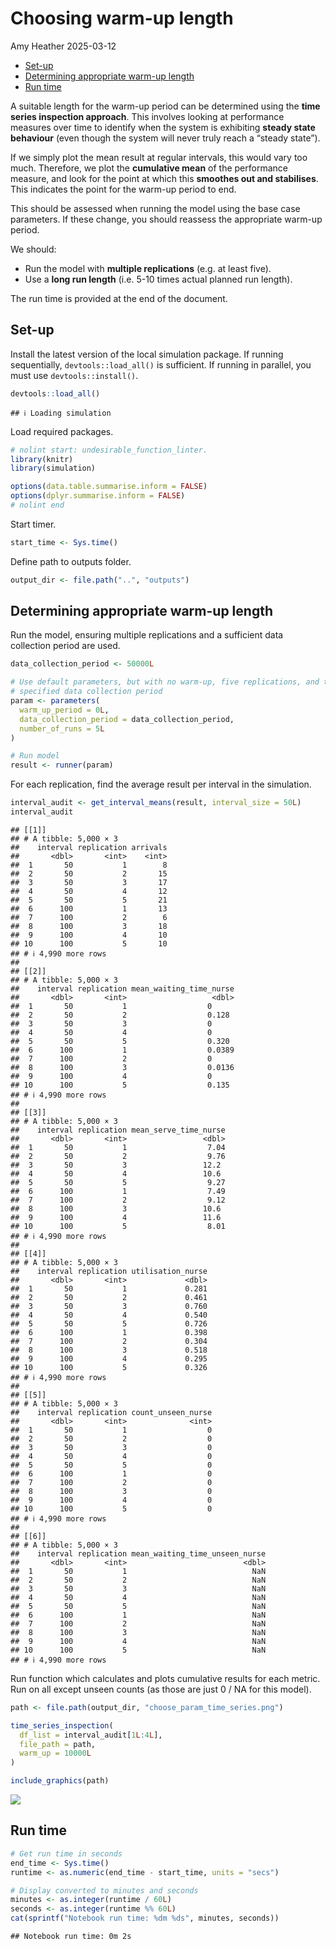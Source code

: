 Choosing warm-up length
================
Amy Heather
2025-03-12

- [Set-up](#set-up)
- [Determining appropriate warm-up
  length](#determining-appropriate-warm-up-length)
- [Run time](#run-time)

A suitable length for the warm-up period can be determined using the
**time series inspection approach**. This involves looking at
performance measures over time to identify when the system is exhibiting
**steady state behaviour** (even though the system will never truly
reach a “steady state”).

If we simply plot the mean result at regular intervals, this would vary
too much. Therefore, we plot the **cumulative mean** of the performance
measure, and look for the point at which this **smoothes out and
stabilises**. This indicates the point for the warm-up period to end.

This should be assessed when running the model using the base case
parameters. If these change, you should reassess the appropriate warm-up
period.

We should:

- Run the model with **multiple replications** (e.g. at least five).
- Use a **long run length** (i.e. 5-10 times actual planned run length).

The run time is provided at the end of the document.

## Set-up

Install the latest version of the local simulation package. If running
sequentially, `devtools::load_all()` is sufficient. If running in
parallel, you must use `devtools::install()`.

``` r
devtools::load_all()
```

    ## ℹ Loading simulation

Load required packages.

``` r
# nolint start: undesirable_function_linter.
library(knitr)
library(simulation)

options(data.table.summarise.inform = FALSE)
options(dplyr.summarise.inform = FALSE)
# nolint end
```

Start timer.

``` r
start_time <- Sys.time()
```

Define path to outputs folder.

``` r
output_dir <- file.path("..", "outputs")
```

## Determining appropriate warm-up length

Run the model, ensuring multiple replications and a sufficient data
collection period are used.

``` r
data_collection_period <- 50000L

# Use default parameters, but with no warm-up, five replications, and the
# specified data collection period
param <- parameters(
  warm_up_period = 0L,
  data_collection_period = data_collection_period,
  number_of_runs = 5L
)

# Run model
result <- runner(param)
```

For each replication, find the average result per interval in the
simulation.

``` r
interval_audit <- get_interval_means(result, interval_size = 50L)
interval_audit
```

    ## [[1]]
    ## # A tibble: 5,000 × 3
    ##    interval replication arrivals
    ##       <dbl>       <int>    <int>
    ##  1       50           1        8
    ##  2       50           2       15
    ##  3       50           3       17
    ##  4       50           4       12
    ##  5       50           5       21
    ##  6      100           1       13
    ##  7      100           2        6
    ##  8      100           3       18
    ##  9      100           4       10
    ## 10      100           5       10
    ## # ℹ 4,990 more rows
    ## 
    ## [[2]]
    ## # A tibble: 5,000 × 3
    ##    interval replication mean_waiting_time_nurse
    ##       <dbl>       <int>                   <dbl>
    ##  1       50           1                  0     
    ##  2       50           2                  0.128 
    ##  3       50           3                  0     
    ##  4       50           4                  0     
    ##  5       50           5                  0.320 
    ##  6      100           1                  0.0389
    ##  7      100           2                  0     
    ##  8      100           3                  0.0136
    ##  9      100           4                  0     
    ## 10      100           5                  0.135 
    ## # ℹ 4,990 more rows
    ## 
    ## [[3]]
    ## # A tibble: 5,000 × 3
    ##    interval replication mean_serve_time_nurse
    ##       <dbl>       <int>                 <dbl>
    ##  1       50           1                  7.04
    ##  2       50           2                  9.76
    ##  3       50           3                 12.2 
    ##  4       50           4                 10.6 
    ##  5       50           5                  9.27
    ##  6      100           1                  7.49
    ##  7      100           2                  9.12
    ##  8      100           3                 10.6 
    ##  9      100           4                 11.6 
    ## 10      100           5                  8.01
    ## # ℹ 4,990 more rows
    ## 
    ## [[4]]
    ## # A tibble: 5,000 × 3
    ##    interval replication utilisation_nurse
    ##       <dbl>       <int>             <dbl>
    ##  1       50           1             0.281
    ##  2       50           2             0.461
    ##  3       50           3             0.760
    ##  4       50           4             0.540
    ##  5       50           5             0.726
    ##  6      100           1             0.398
    ##  7      100           2             0.304
    ##  8      100           3             0.518
    ##  9      100           4             0.295
    ## 10      100           5             0.326
    ## # ℹ 4,990 more rows
    ## 
    ## [[5]]
    ## # A tibble: 5,000 × 3
    ##    interval replication count_unseen_nurse
    ##       <dbl>       <int>              <int>
    ##  1       50           1                  0
    ##  2       50           2                  0
    ##  3       50           3                  0
    ##  4       50           4                  0
    ##  5       50           5                  0
    ##  6      100           1                  0
    ##  7      100           2                  0
    ##  8      100           3                  0
    ##  9      100           4                  0
    ## 10      100           5                  0
    ## # ℹ 4,990 more rows
    ## 
    ## [[6]]
    ## # A tibble: 5,000 × 3
    ##    interval replication mean_waiting_time_unseen_nurse
    ##       <dbl>       <int>                          <dbl>
    ##  1       50           1                            NaN
    ##  2       50           2                            NaN
    ##  3       50           3                            NaN
    ##  4       50           4                            NaN
    ##  5       50           5                            NaN
    ##  6      100           1                            NaN
    ##  7      100           2                            NaN
    ##  8      100           3                            NaN
    ##  9      100           4                            NaN
    ## 10      100           5                            NaN
    ## # ℹ 4,990 more rows

Run function which calculates and plots cumulative results for each
metric. Run on all except unseen counts (as those are just 0 / NA for
this model).

``` r
path <- file.path(output_dir, "choose_param_time_series.png")

time_series_inspection(
  df_list = interval_audit[1L:4L],
  file_path = path,
  warm_up = 10000L
)
```

``` r
include_graphics(path)
```

![](../outputs/choose_param_time_series.png)<!-- -->

## Run time

``` r
# Get run time in seconds
end_time <- Sys.time()
runtime <- as.numeric(end_time - start_time, units = "secs")

# Display converted to minutes and seconds
minutes <- as.integer(runtime / 60L)
seconds <- as.integer(runtime %% 60L)
cat(sprintf("Notebook run time: %dm %ds", minutes, seconds))
```

    ## Notebook run time: 0m 2s
